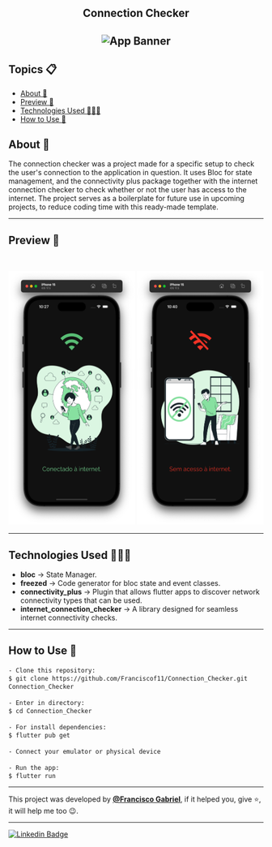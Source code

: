 <h2 align="center">Connection Checker<h2>
<p align="center">
    <img src="https://i.imgur.com/85o5xBx.png" width="200" height="200" alt="App Banner" />
</p> 

   <h2>Topics 📋</h2>

  <p>
   
   - [About 📖](#about-)
   - [Preview 📱](#preview-)
   - [Technologies Used 👨🏽‍💻](#---technologies-used----)
   - [How to Use 🤔](#how-to-use-)
   </p>

   <h2>About 📖</h2>
   
   <p>
The connection checker was a project made for a specific setup to check the user's connection to the application in question. It uses Bloc for state management, and the connectivity plus package together with the internet connection checker to check whether or not the user has access to the internet. The project serves as a boilerplate for future use in upcoming projects, to reduce coding time with this ready-made template.
   </p>

---

   <h2>Preview 📱</h2><br>

   <p a>
    <img src="app_preview/app_preview_1.png" width="250" height="500" alt="App Preview">  
    <img src="app_preview/app_preview_2.png" width="250" height="500" alt="App Preview">   
   </p>

---

 <h2>
   Technologies Used 👨🏽‍💻
   </h2>
   
- **bloc** -> State Manager.
- **freezed** -> Code generator for bloc state and event classes.
- **connectivity_plus** -> Plugin that allows flutter apps to discover network connectivity types that can be used.
- **internet_connection_checker** -> A library designed for seamless internet connectivity checks.
  
---

   <h2>How to Use 🤔</h2>

```
- Clone this repository:
$ git clone https://github.com/Franciscof11/Connection_Checker.git Connection_Checker

- Enter in directory:
$ cd Connection_Checker

- For install dependencies:
$ flutter pub get

- Connect your emulator or physical device

- Run the app:
$ flutter run
```

---

This project was developed by **[@Francisco Gabriel](https://www.linkedin.com/in/franciscossg/)**,
if it helped you, give ⭐, it will help me too 😉.

---

   <div>

[![Linkedin Badge](https://img.shields.io/badge/-Francisco%20Gabriel-292929?style=flat-square&logo=Linkedin&logoColor=blue&link=https://www.linkedin.com/in/franciscossg/)](https://www.linkedin.com/in/franciscossg/)

   </div>

